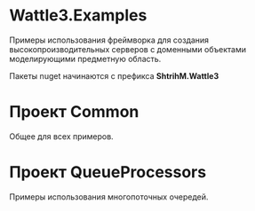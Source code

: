 # Wattle3.Examples

Примеры использования фреймворка для создания высокопроизводительных серверов с доменными объектами моделирующими предметную область.

Пакеты nuget начинаются с префикса **ShtrihM.Wattle3**

# Проект Common

Общее для всех примеров.

# Проект QueueProcessors

Примеры использования многопоточных очередей.
